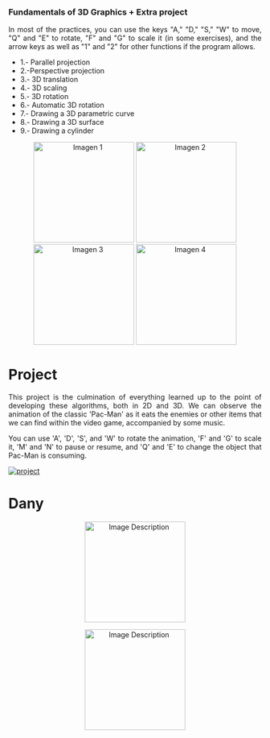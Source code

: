 ### Fundamentals of 3D Graphics + Extra project

<div style="text-align: justify;">
In most of the practices, you can use the keys "A," "D," "S," "W" to move, "Q" and "E" to rotate, "F" and "G" to scale it (in some exercises), and the arrow keys as well as "1" and "2" for other functions if the program allows.
</div>

- 1.- Parallel projection
- 2.-Perspective projection
- 3.- 3D translation
- 4.- 3D scaling
- 5.- 3D rotation
- 6.- Automatic 3D rotation
- 7.- Drawing a 3D parametric curve
- 8.- Drawing a 3D surface
- 9.- Drawing a cylinder

<p align="center">
  <img src="[imagen1.jpg](https://i.postimg.cc/mrFZ4wQJ/1.jpg)" width="200" alt="Imagen 1">
  <img src="[imagen2.jpg](https://i.postimg.cc/bvbPWvPj/2.jpg)" width="200" alt="Imagen 2">
  <img src="[imagen3.jpg](https://i.postimg.cc/XNxbThRX/3.jpg)" width="200" alt="Imagen 3">
  <img src="[imagen4.jpg](https://i.postimg.cc/mrxfYGHp/4.jpg)" width="200" alt="Imagen 4">
</p>

# Project
<div style="text-align: justify;">
This project is the culmination of everything learned up to the point of developing these algorithms, both in 2D and 3D. We can observe the animation of the classic 'Pac-Man' as it eats the enemies or other items that we can find within the video game, accompanied by some music.

You can use 'A', 'D', 'S', and 'W' to rotate the animation, 'F' and 'G' to scale it, 'M' and 'N' to pause or resume, and 'Q' and 'E' to change the object that Pac-Man is consuming.
</div>

<a href='https://postimages.org/' target='_blank'><img src='https://i.postimg.cc/hjZq7QbT/project.jpg' border='0' alt='project'/></a>

# Dany

<p align="center">
  <img src="https://computerworldmexico.com.mx/wp-content/uploads/2021/03/Java.jpg" alt="Image Description"  width="200">
</p>

<p align="center">
  <img src="https://logo.com/image-cdn/images/kts928pd/production/23b3439d3cbbce18aa2c2e2c73217749e77836cc-436x419.png?w=1080&q=72" alt="Image Description"  width="200">
</p>

